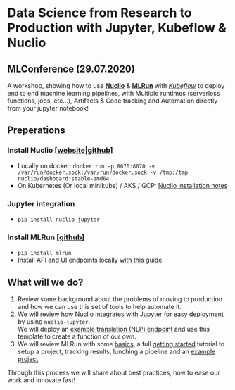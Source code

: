 # Data Science from Research to Production with Jupyter, Kubeflow & Nuclio
## MLConference (29.07.2020)

A workshop, showing how to use [**Nuclio**](http://nuclio.io) & [**MLRun**](http://www.github.com/mlrun/mlrun) with [*Kubeflow*](https://www.kubeflow.org/) to deploy end to end machine learning pipelines, with Multiple runtimes (serverless functions, jobs, etc...), Artifacts & Code tracking and Automation directly from your jupyter notebook!

## Preperations
### Install Nuclio [[website](http://nuclio.io)|[github](http://www.github.com/nuclio/nuclio)]
 - Locally on docker: ```docker run -p 8070:8070 -v /var/run/docker.sock:/var/run/docker.sock -v /tmp:/tmp nuclio/dashboard:stable-amd64```
 - On Kubernetes (Or local minikube) / AKS / GCP: [Nuclio installation notes](https://nuclio.io/docs/latest/setup/)

### Jupyter integration
- ```pip install nuclio-jupyter```
 
### Install MLRun [[github](https://github.com/mlrun/mlrun)]
- ```pip install mlrun```
- Install API and UI endpoints locally [with this guide](https://github.com/mlrun/mlrun/tree/development/hack/local)

## What will we do?
1. Review some background about the problems of moving to production and how we can use this set of tools to help automate it.
2. We will review how Nuclio integrates with Jupyter for easy deployment by using `nuclio-jupyter`.  
We will deploy an [example translation (NLP) endpoint](nuclio/nlp-example.ipynb) and use this template to create a function of our own.
3. We will review MLRun with some [basics](mlrun/basics), a full [getting started](mlrun/getting-started-tutorial/getting-started-tutorial.ipynb) tutorial to setup a project, tracking results, lunching a pipeline and an [example project](mlrun/sklearn-pipe/sklearn-project.ipynb)

Through this process we will share about best practices, how to ease our work and innovate fast!

